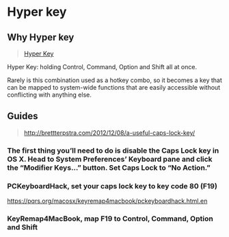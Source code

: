 # Hyper key

## Why Hyper key
> [Hyper Key](http://stevelosh.com/blog/2012/10/a-modern-space-cadet/#hyper)

Hyper Key: holding Control, Command, Option and Shift all at once. 

Rarely is this combination used as a hotkey combo, so it becomes a key that can be mapped to system-wide functions that are easily accessible without conflicting with anything else.

## Guides
> http://brettterpstra.com/2012/12/08/a-useful-caps-lock-key/

### The first thing you’ll need to do is disable the Caps Lock key in OS X. Head to System Preferences’ Keyboard pane and click the “Modifier Keys…” button. Set Caps Lock to “No Action.”

### PCKeyboardHack, set your caps lock key to key code 80 (F19)
https://pqrs.org/macosx/keyremap4macbook/pckeyboardhack.html.en

### KeyRemap4MacBook, map F19 to Control, Command, Option and Shift